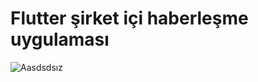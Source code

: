 # Flutter şirket içi haberleşme uygulaması
 
![Aasdsdsız](https://user-images.githubusercontent.com/89969736/212724364-60d1caec-c15b-4926-a878-595eb04cad6e.png)
